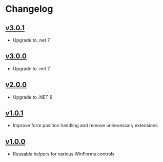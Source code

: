 # Changelog

## [v3.0.1]
 - Upgrade to .net 7
 
 ## [v3.0.0]
 - Upgrade to .net 7

## [v2.0.0]
 - Upgrade to .NET 6

## [v1.0.1]
 - Improve form position handling and remove unnecessary extensions

## [v1.0.0]
 - Reusable helpers for various WinForms controls
 
[v3.0.1]: https://github.com/wernervn/WVN.WinForms/releases/tag/3.0.1
[v3.0.0]: https://github.com/wernervn/WVN.WinForms/releases/tag/3.0.0
[v2.0.0]: https://github.com/wernervn/WVN.WinForms/releases/tag/2.0.0
[v1.0.1]: https://github.com/wernervn/WVN.WinForms/releases/tag/1.0.1
[v1.0.0]: https://github.com/wernervn/WVN.WinForms/releases/tag/1.0.0